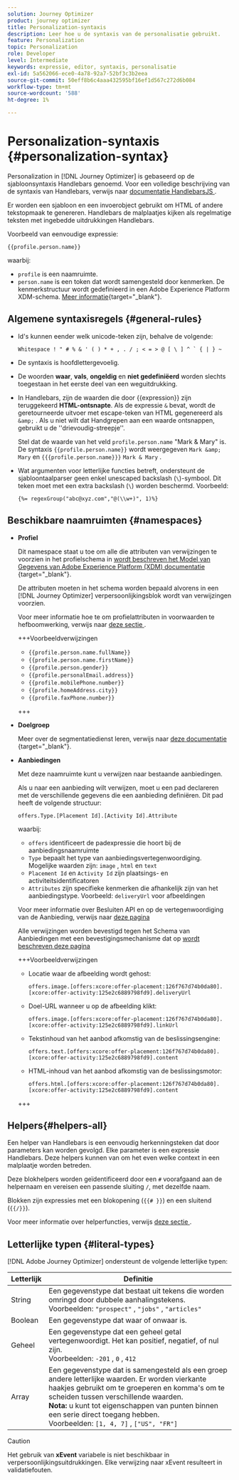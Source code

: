 ```yaml
---
solution: Journey Optimizer
product: journey optimizer
title: Personalization-syntaxis
description: Leer hoe u de syntaxis van de personalisatie gebruikt.
feature: Personalization
topic: Personalization
role: Developer
level: Intermediate
keywords: expressie, editor, syntaxis, personalisatie
exl-id: 5a562066-ece0-4a78-92a7-52bf3c3b2eea
source-git-commit: 50eff8b6c4aaa432595bf16ef1d567c272d6b084
workflow-type: tm+mt
source-wordcount: '588'
ht-degree: 1%

---
```


# Personalization-syntaxis {#personalization-syntax}

Personalization in [!DNL Journey Optimizer] is gebaseerd op de sjabloonsyntaxis Handlebars genoemd. Voor een volledige beschrijving van de syntaxis van Handlebars, verwijs naar [ documentatie HandlebarsJS ](https://handlebarsjs.com/).

Er worden een sjabloon en een invoerobject gebruikt om HTML of andere tekstopmaak te genereren. Handlebars de malplaatjes kijken als regelmatige teksten met ingebedde uitdrukkingen Handlebars.

Voorbeeld van eenvoudige expressie:

`{{profile.person.name}}`

waarbij:

* `profile` is een naamruimte.
* `person.name` is een token dat wordt samengesteld door kenmerken. De kenmerkstructuur wordt gedefinieerd in een Adobe Experience Platform XDM-schema. [Meer informatie](https://experienceleague.adobe.com/docs/experience-platform/xdm/home.html?lang=nl){target="_blank"}.

## Algemene syntaxisregels {#general-rules}

* Id&#39;s kunnen eender welk unicode-teken zijn, behalve de volgende:

  ```
  Whitespace ! " # % & ' ( ) * + , . / ; < = > @ [ \ ] ^ ` { | } ~
  ```

* De syntaxis is hoofdlettergevoelig.

* De woorden **waar**, **vals**, **ongeldig** en **niet gedefiniëerd** worden slechts toegestaan in het eerste deel van een weguitdrukking.

* In Handlebars, zijn de waarden die door {{expression}} zijn teruggekeerd **HTML-ontsnapte**. Als de expressie `&` bevat, wordt de geretourneerde uitvoer met escape-teken van HTML gegenereerd als `&amp;` . Als u niet wilt dat Handgrepen aan een waarde ontsnappen, gebruikt u de &#39;&#39;drievoudig-streepje&#39;&#39;.

  Stel dat de waarde van het veld `profile.person.name` &quot;Mark &amp; Mary&quot; is. De syntaxis `{{profile.person.name}}` wordt weergegeven `Mark &amp; Mary` en `{{{profile.person.name}}}` `Mark & Mary` .

* Wat argumenten voor letterlijke functies betreft, ondersteunt de sjabloontaalparser geen enkel unescaped backslash (`\`)-symbool. Dit teken moet met een extra backslash (`\`) worden beschermd. Voorbeeld:

  `{%= regexGroup("abc@xyz.com","@(\\w+)", 1)%}`

## Beschikbare naamruimten {#namespaces}

* **Profiel**

  Dit namespace staat u toe om alle die attributen van verwijzingen te voorzien in het profielschema in [ wordt beschreven het Model van Gegevens van Adobe Experience Platform (XDM) documentatie ](https://experienceleague.adobe.com/docs/experience-platform/xdm/home.html?lang=nl){target="_blank"}.

  De attributen moeten in het schema worden bepaald alvorens in een [!DNL Journey Optimizer] verpersoonlijkingsblok wordt van verwijzingen voorzien.

  Voor meer informatie hoe te om profielattributen in voorwaarden te hefboomwerking, verwijs naar [ deze sectie ](functions/helpers.md#if-function).

  +++Voorbeeldverwijzingen

   * `{{profile.person.name.fullName}}`
   * `{{profile.person.name.firstName}}`
   * `{{profile.person.gender}}`
   * `{{profile.personalEmail.address}}`
   * `{{profile.mobilePhone.number}}`
   * `{{profile.homeAddress.city}}`
   * `{{profile.faxPhone.number}}`

  +++

* **Doelgroep**

  Meer over de segmentatiedienst leren, verwijs naar [ deze documentatie ](https://experienceleague.adobe.com/docs/experience-platform/segmentation/home.html){target="_blank"}.

* **Aanbiedingen**

  Met deze naamruimte kunt u verwijzen naar bestaande aanbiedingen.

  Als u naar een aanbieding wilt verwijzen, moet u een pad declareren met de verschillende gegevens die een aanbieding definiëren. Dit pad heeft de volgende structuur:

  `offers.Type.[Placement Id].[Activity Id].Attribute`

  waarbij:

   * `offers` identificeert de padexpressie die hoort bij de aanbiedingsnaamruimte
   * `Type` bepaalt het type van aanbiedingsvertegenwoordiging. Mogelijke waarden zijn: `image` , `html` en `text`
   * `Placement Id` en `Activity Id` zijn plaatsings- en activiteitsidentificatoren
   * `Attributes` zijn specifieke kenmerken die afhankelijk zijn van het aanbiedingstype. Voorbeeld: `deliveryUrl` voor afbeeldingen

  Voor meer informatie over Besluiten API en op de vertegenwoordiging van de Aanbieding, verwijs naar [ deze pagina ](../offers/api-reference/offer-delivery-api/decisioning-api.md)

  Alle verwijzingen worden bevestigd tegen het Schema van Aanbiedingen met een bevestigingsmechanisme dat op [ wordt beschreven deze pagina ](../personalization/personalization-build-expressions.md)

  +++Voorbeeldverwijzingen

   * Locatie waar de afbeelding wordt gehost:

     `offers.image.[offers:xcore:offer-placement:126f767d74b0da80].[xcore:offer-activity:125e2c6889798fd9].deliveryUrl`

   * Doel-URL wanneer u op de afbeelding klikt:

     `offers.image.[offers:xcore:offer-placement:126f767d74b0da80].[xcore:offer-activity:125e2c6889798fd9].linkUrl`

   * Tekstinhoud van het aanbod afkomstig van de beslissingsengine:

     `offers.text.[offers:xcore:offer-placement:126f767d74b0da80].[xcore:offer-activity:125e2c6889798fd9].content`

   * HTML-inhoud van het aanbod afkomstig van de beslissingsmotor:

     `offers.html.[offers:xcore:offer-placement:126f767d74b0da80].[xcore:offer-activity:125e2c6889798fd9].content`

  +++

## Helpers{#helpers-all}

Een helper van Handlebars is een eenvoudig herkenningsteken dat door parameters kan worden gevolgd. Elke parameter is een expressie Handlebars. Deze helpers kunnen van om het even welke context in een malplaatje worden betreden.

Deze blokhelpers worden geïdentificeerd door een `#` voorafgaand aan de helpernaam en vereisen een passende sluiting `/`, met dezelfde naam.

Blokken zijn expressies met een blokopening (`{{# }}`) en een sluitend (`{{/}}`).

Voor meer informatie over helperfuncties, verwijs [ deze sectie ](functions/helpers.md).

## Letterlijke typen {#literal-types}

[!DNL Adobe Journey Optimizer] ondersteunt de volgende letterlijke typen:

| Letterlijk | Definitie |
| ------- | ---------- |
| String | Een gegevenstype dat bestaat uit tekens die worden omringd door dubbele aanhalingstekens. <br> Voorbeelden: `"prospect"` , `"jobs"` , `"articles"` |
| Boolean | Een gegevenstype dat waar of onwaar is. |
| Geheel | Een gegevenstype dat een geheel getal vertegenwoordigt. Het kan positief, negatief, of nul zijn. <br> Voorbeelden: `-201` , `0` , `412` |
| Array | Een gegevenstype dat is samengesteld als een groep andere letterlijke waarden. Er worden vierkante haakjes gebruikt om te groeperen en komma&#39;s om te scheiden tussen verschillende waarden. <br> **Nota:** u kunt tot eigenschappen van punten binnen een serie direct toegang hebben. <br> Voorbeelden: `[1, 4, 7]` , `["US", "FR"]` |

>[!CAUTION]
>
>Het gebruik van **xEvent** variabele is niet beschikbaar in verpersoonlijkingsuitdrukkingen. Elke verwijzing naar xEvent resulteert in validatiefouten.
